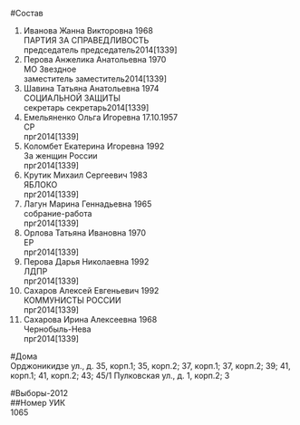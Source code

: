 #Состав  
1. Иванова Жанна Викторовна 1968  
    ПАРТИЯ ЗА СПРАВЕДЛИВОСТЬ  
    председатель председатель2014[1339]  
2. Перова Анжелика Анатольевна 1970  
    МО Звездное  
    заместитель заместитель2014[1339]  
3. Шавина Татьяна Анатольевна 1974  
    СОЦИАЛЬНОЙ ЗАЩИТЫ  
    секретарь секретарь2014[1339]  
4. Емельяненко Ольга Игоревна 17.10.1957  
    СР  
    прг2014[1339]  
5. Коломбет Екатерина Игоревна 1992  
    За женщин России  
    прг2014[1339]  
6. Крутик Михаил Сергеевич 1983  
    ЯБЛОКО  
    прг2014[1339]  
7. Лагун Марина Геннадьевна 1965  
    собрание-работа  
    прг2014[1339]  
8. Орлова Татьяна Ивановна 1970  
    ЕР  
    прг2014[1339]  
9. Перова Дарья Николаевна 1992  
    ЛДПР  
    прг2014[1339]  
10. Сахаров Алексей Евгеньевич 1992  
    КОММУНИСТЫ РОССИИ  
    прг2014[1339]  
11. Сахарова Ирина Алексеевна 1968  
    Чернобыль-Нева  
    прг2014[1339]  
  
#Дома  
Орджоникидзе ул., д. 35, корп.1; 35, корп.2; 37, корп.1; 37, корп.2; 39; 41, корп.1; 41, корп.2; 43; 45/1 Пулковская ул., д. 1, корп.2; 3  
  
#Выборы-2012  
##Номер УИК  
1065  
